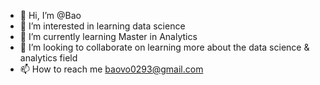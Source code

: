 - 👋 Hi, I’m @Bao
- 👀 I’m interested in learning data science
- 🌱 I’m currently learning Master in Analytics
- 💞️ I’m looking to collaborate on learning more about the data science & analytics field
- 📫 How to reach me baovo0293@gmail.com

<!---
bvo0293/bvo0293 is a ✨ special ✨ repository because its `README.md` (this file) appears on your GitHub profile.
You can click the Preview link to take a look at your changes.
--->
